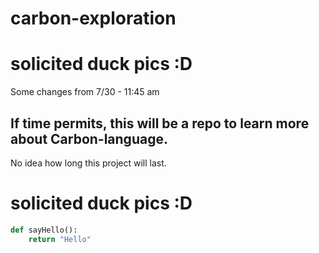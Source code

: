 # carbon-exploration

# solicited duck pics :D

Some changes from 7/30 - 11:45 am

## If time permits, this will be a repo to learn more about Carbon-language. 

No idea how long this project will last.

# solicited duck pics :D

```py
def sayHello():
    return "Hello"
```

